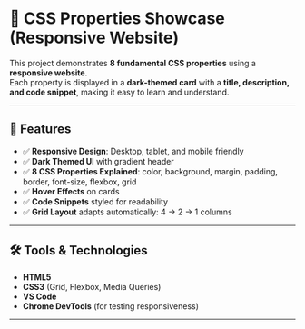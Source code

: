 # 🎨 CSS Properties Showcase (Responsive Website)

This project demonstrates **8 fundamental CSS properties** using a **responsive website**.  
Each property is displayed in a **dark-themed card** with a **title, description, and code snippet**, making it easy to learn and understand.  

---

## 📌 Features
- ✅ **Responsive Design**: Desktop, tablet, and mobile friendly  
- ✅ **Dark Themed UI** with gradient header  
- ✅ **8 CSS Properties Explained**: color, background, margin, padding, border, font-size, flexbox, grid  
- ✅ **Hover Effects** on cards  
- ✅ **Code Snippets** styled for readability  
- ✅ **Grid Layout** adapts automatically: 4 → 2 → 1 columns  

---

## 🛠️ Tools & Technologies
- **HTML5**  
- **CSS3** (Grid, Flexbox, Media Queries)  
- **VS Code**  
- **Chrome DevTools** (for testing responsiveness)  

---


